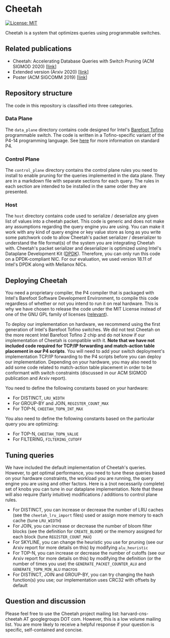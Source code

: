 # Cheetah

[![License: MIT](https://img.shields.io/badge/License-MIT-yellow.svg)](https://opensource.org/licenses/MIT)

Cheetah is a system that optimizes queries using programmable switches.

## Related publications 
* Cheetah: Accelerating Database Queries with Switch Pruning (ACM SIGMOD 2020) \[[link](https://dl.acm.org/doi/10.1145/3318464.3389698)\]
* Extended version (Arxiv 2020) \[[link](https://arxiv.org/abs/2004.05076)\]
* Poster (ACM SIGCOMM 2019) \[[link](https://dl.acm.org/doi/10.1145/3342280.3342311)\]

## Repository structure
The code in this repository is classified into three categories.

### Data Plane
The `data_plane` directory contains code designed for Intel's [Barefoot Tofino](https://barefootnetworks.com/products/brief-tofino/) programmable switch. The code is written in a Tofino-specific variant of the P4-14 programming language. See [here](https://p4.org/) for more information on standard P4. 

### Control Plane
The `control_plane` directory contains the control plane rules you need to install to enable pruning for the queries implemented in the data plane. They are in a markdown file with separate sections for each query. The rules in each section are intended to be installed in the same order they are presented.

### Host
The `host` directory contains code used to serialize / deserialize any given list of values into a cheetah packet. This code is generic and does not make any assumptions regarding the query engine you are using. You can make it work with any kind of query engine or key value store as long as you write some patchwork code to allow Cheetah's packet serializer / deserializer to understand the file format(s) of the system you are integrating Cheetah with. Cheetah's packet serializer and deserializer is optimized using Intel's Dataplane Development Kit ([DPDK](https://www.dpdk.org/)). Therefore, you can only run this code on a DPDK-compliant NIC. For our evaluation, we used version 18.11 of Intel's DPDK along with Mellanox NICs.


## Deploying Cheetah

You need a proprietary compiler, the P4 compiler that is packaged with Intel's Barefoot Software Development Environment, to compile this code regardless of whether or not you intend to run it on real hardware. This is why we have chosen to release the code under the MIT License instead of one of the GNU GPL family of licenses ([relevant](https://softwareengineering.stackexchange.com/questions/318503/can-i-release-software-under-the-gpl-if-it-must-be-built-with-a-proprietary-comp)).

To deploy our implementation on hardware, we recommend using the first generation of Intel's Barefoot Tofino switches. We did not test Cheetah on the more recent Intel Barefoot Tofino 2 chip and do not know if our implementation of Cheetah is compatible with it. **Note that we have not included code required for TCP/IP forwarding and match-action table placement in our P4 scripts**. You will need to add your switch deployment's implementation TCP/IP forwarding to the P4 scripts before you can deploy our implementation. Depending on your hardware, you may also need to add some code related to match-action table placement in order to be conformant with switch constraints (discussed in our ACM SIGMOD publication and Arxiv report).

You need to define the following constants based on your hardware: 

- For DISTINCT, `LRU_WIDTH`
- For GROUP-BY and JOIN, `REGISTER_COUNT_MAX`
- For TOP-N, `CHEETAH_TOPN_INT_MAX`

You also need to define the following constants based on the particular query you are optimizing:
- For TOP-N, `CHEETAH_TOPN_VALUE`
- For FILTERING, `FILTERING_CUTOFF`

## Tuning queries

We have included the default implementation of Cheetah's queries. However, to get optimal performance, you need to tune these queries based on your hardware constraints, the workload you are running, the query engine you are using and other factors. Here is a (not necessarily complete) set of knobs you can tune in our dataplane implementation. Note that these will also require (fairly intuitive) modifications / additions to control plane rules.

- For DISTINCT, you can increase or decrease the number of LRU caches (see the `cheetah_lru_import` files) used or assign more memory to each cache (tune `LRU_WIDTH`)
- For JOIN, you can increase or decrease the number of bloom filter blocks (see the definition for `CREATE_BLOOM`) or the memory assigned for each block (tune `REGISTER_COUNT_MAX`)
- For SKYLINE, you can change the heuristic you use for pruning (see our Arxiv report for more details on this) by modifying `alu_heuristic`
- For TOP-N, you can increase or decrease the number of cutoffs (see our Arxiv report for more details on this) by modifying the definition (or the number of times you use) the `GENERATE_PACKET_COUNTER_ALU` and `GENERATE_TOPN_MIN_ALU` macros
- For DISTINCT, JOIN and GROUP-BY, you can try changing the hash function(s) you use; our implementation uses CRC32 with offsets by default

## Question and discussion
Please feel free to use the Cheetah project mailing list: harvard-cns-cheetah AT googlegroups DOT com. However, this is a low volume mailing list. You are more likely to receive a helpful response if your question is specific, self-contained and concise.
